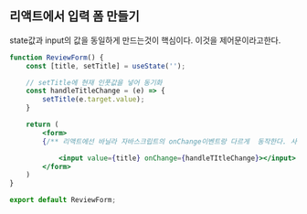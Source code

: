 ## 리액트에서 입력 폼 만들기
state값과 input의 값을 동일하게 만드는것이 핵심이다.
이것을 제어문이라고한다.
```jsx
function ReviewForm() {
	const [title, setTitle] = useState('');

	// setTitle에 현재 인풋값을 넣어 동기화
	const handleTitleChange = (e) => {
		setTitle(e.target.value);
	}

	return (
		<form>
		{/** 리액트에선 바닐라 자바스크립트의 onChange이벤트랑 다르게  동작한다. 사용자가 인풋을 할때 마다 input 이벤트가 발생, 리액트를 만든 장본인이 onChange가 더 직관적이어서 이렇게 만들었다고 한다. */}

			<input value={title} onChange={handleTItleChange}></input>	
		</form>	
	)
}

export default ReviewForm;
```